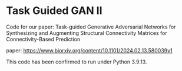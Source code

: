 # Task Guided GAN II
Code for our paper: Task-guided Generative Adversarial Networks for Synthesizing and Augmenting Structural Connectivity Matrices for Connectivity-Based Prediction

paper: https://www.biorxiv.org/content/10.1101/2024.02.13.580039v1

This code has been confirmed to run under Python 3.9.13.
